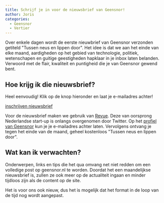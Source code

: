 ```yaml
---
title: Schrijf je in voor de nieuwsbrief van Geensnor!
author: Joris
categories:
  - Geensnor
  - Vertier
---
```


Over enkele dagen wordt de eerste nieuwbrief van Geensnor verzonden getiteld "Tussen neus en lippen door". Het idee is dat we aan het einde van elke maand, aardigheden op het gebied van technologie, politiek, wetenschapen en guitige geestigheden hapklaar in je inbox laten belanden. Verwoord met de flair, kwaliteit en puntigheid die je van Geensnor gewend bent.

## Hoe krijg ik die nieuwsbrief?

Heel eenvoudig! Klik op de knop hieronder en laat je e-mailadres achter!

<a href="https://www.getrevue.co/profile/geensnor" target="_new" class="btn btn-primary">inschrijven nieuwsbrief</a>

Voor de nieuwsbrief maken we gebruik van [Revue](https://www.getrevue.co/). Deze van oorsprong Nederlandse start-up is onlangs overgenomen door Twitter. Op het [profiel van Geensnor](https://www.getrevue.co/profile/geensnor) kun je je e-mailadres achter laten. Vervolgens ontvang je tegen het einde van de maand, geheel kostenloos "Tussen neus en lippen door".

## Wat kan ik verwachten?

Onderwerpen, links en tips die het qua omvang net niet redden om een volledige post op geensnor.nl te worden. Doordat het een maandelijkse nieuwsbrief is, zullen ze ook meer op de actualiteit ingaan en minder tijdloos zijn als de content op de site.

Het is voor ons ook nieuw, dus het is mogelijk dat het format in de loop van de tijd nog wordt aangepast.
